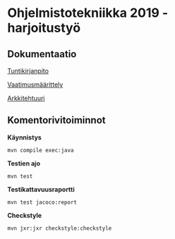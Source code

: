 # Ohjelmistotekniikka 2019 - harjoitustyö

## Dokumentaatio

[Tuntikirjanpito](dokumentaatio/tuntikirjanpito.md)

[Vaatimusmäärittely](dokumentaatio/vaatimusmäärittely.md)

[Arkkitehtuuri](dokumentaatio/arkkitehtuuri.md)

## Komentorivitoiminnot

**Käynnistys**

```
mvn compile exec:java
```

**Testien ajo**

```
mvn test
```

**Testikattavuusraportti**

```
mvn test jacoco:report
```

**Checkstyle**

```
mvn jxr:jxr checkstyle:checkstyle
```